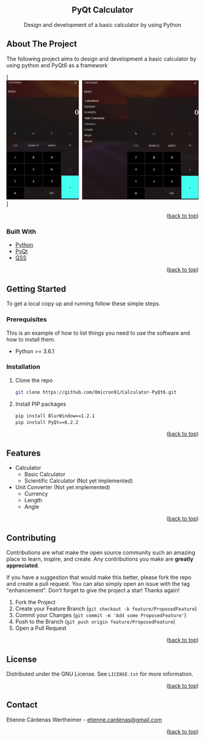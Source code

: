 <!-- TITLE -->
<h2 align="center">PyQt Calculator</h2>

  <p align="center">
    Design and development of a basic calculator by using Python
  </p>
</div>

<!-- ABOUT... -->
## About The Project

The following project aims to design and development a basic calculator by using
python and PyQt6 as a framework

[![Calculator screenshot][product-screenshot]]

<p align="right">(<a href="#top">back to top</a>)</p>


### Built With

* [Python](https://www.python.org/)
* [PyQt](https://www.riverbankcomputing.com/software/pyqt/)
* [QSS](https://doc.qt.io/qt-6/stylesheet-syntax.html)

<p align="right">(<a href="#top">back to top</a>)</p>

<!-- GETTING STARTED -->
## Getting Started

To get a local copy up and running follow these simple steps.

### Prerequisites

This is an example of how to list things you need to use the software and how to
install them.

* Python >= 3.6.1

### Installation

1. Clone the repo
   ```sh
   git clone https://github.com/Omicron91/Calculator-PyQt6.git
   ```
2. Install PIP packages
    ```sh
    pip install BlurWindow==1.2.1
    pip install PyQt==6.2.2
    ```

<p align="right">(<a href="#top">back to top</a>)</p>

<!-- FEATURES -->
## Features

- Calculator
    - Basic Calculator
    - Scientific Calculator (Not yet implemented)
- Unit Converter (Not yet implemented)
    - Currency
    - Length
    - Angle

<p align="right">(<a href="#top">back to top</a>)</p>



<!-- CONTRIBUTING -->
## Contributing

Contributions are what make the open source community such an amazing place to learn, inspire, and create. Any contributions you make are **greatly appreciated**.

If you have a suggestion that would make this better, please fork the repo and create a pull request. You can also simply open an issue with the tag "enhancement".
Don't forget to give the project a star! Thanks again!

1. Fork the Project
2. Create your Feature Branch (`git checkout -b feature/ProposedFeature`)
3. Commit your Changes (`git commit -m 'Add some ProposedFeature'`)
4. Push to the Branch (`git push origin feature/ProposedFeature`)
5. Open a Pull Request

<p align="right">(<a href="#top">back to top</a>)</p>



<!-- LICENSE -->
## License

Distributed under the GNU License. See `LICENSE.txt` for more information.

<p align="right">(<a href="#top">back to top</a>)</p>



<!-- CONTACT -->
## Contact

Etienne Cárdenas Wertheimer - etienne.cardenas@gmail.com

<p align="right">(<a href="#top">back to top</a>)</p>


<!-- MARKDOWN LINKS & IMAGES -->
[product-screenshot]: images/screenshot.png
